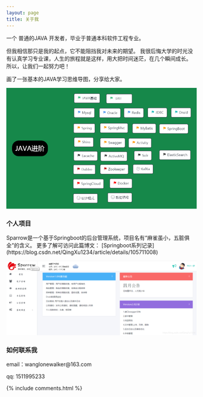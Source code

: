 ```yaml
---
layout: page
title: 关于我 
---
```


一个 普通的JAVA 开发者，毕业于普通本科软件工程专业。
<p>
但我相信那只是我的起点，它不能阻挡我对未来的期望。
我很后悔大学的时光没有认真学习专业课，人生的旅程就是这样，用大把时间迷茫，在几个瞬间成长。
所以，让我们一起努力吧！
<p>
画了一张基本的JAVA学习思维导图，分享给大家。
<p>
<img src="/images/java.png"/>
<h3>个人项目</h3>
<p>
<p>
Sparrow是一个基于Springboot的后台管理系统，项目名有“麻雀虽小，五脏俱全”的含义。
更多了解可访问此篇博文：
[Springboot系列记录](https://blog.csdn.net/QingXu1234/article/details/105711008)
<p>
<img src="/images/sparrow.png"/>
<h3> 如何联系我 </h3>  

<p> 
email：wanglonewalker@163.com       
<p> 
qq: 1511995233     
<p> 


{% include comments.html %}


